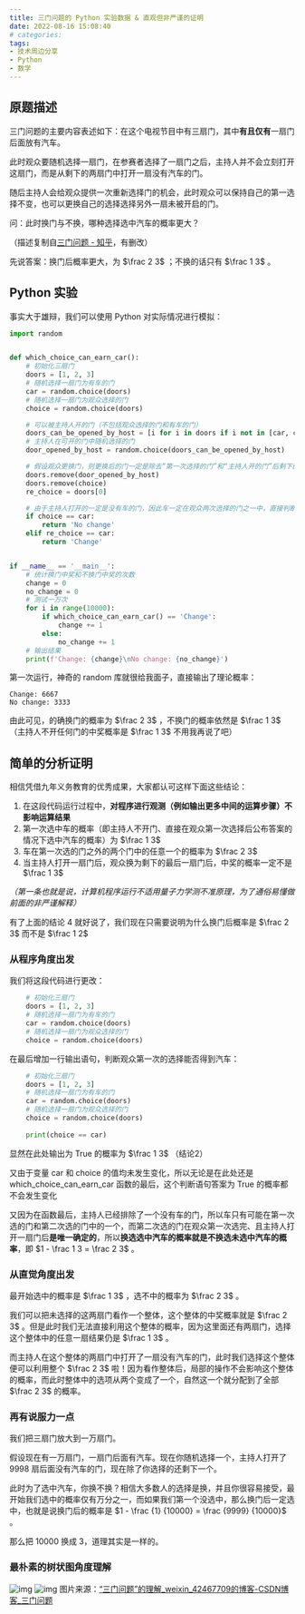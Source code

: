 ```yaml
---
title: 三门问题的 Python 实验数据 & 直观但非严谨的证明
date: 2022-08-16 15:08:40
# categories:
tags:
- 技术周边分享
- Python
- 数学
---
```


## 原题描述

三门问题的主要内容表述如下：在这个电视节目中有三扇门，其中**有且仅有**一扇门后面放有汽车。

此时观众要随机选择一扇门，在参赛者选择了一扇门之后，主持人并不会立刻打开这扇门，而是从剩下的两扇门中打开一扇没有汽车的门。

随后主持人会给观众提供一次重新选择门的机会，此时观众可以保持自己的第一选择不变，也可以更换自己的选择选择另外一扇未被开启的门。

问：此时换门与不换，哪种选择选中汽车的概率更大？

（描述复制自[三门问题 - 知乎](https://www.zhihu.com/topic/20046051/intro)，有删改）

先说答案：换门后概率更大，为 $\frac 2 3$ ；不换的话只有 $\frac 1 3$ 。

## Python 实验

事实大于雄辩，我们可以使用 Python 对实际情况进行模拟：

```python
import random


def which_choice_can_earn_car():
    # 初始化三扇门
    doors = [1, 2, 3]
    # 随机选择一扇门为有车的门
    car = random.choice(doors)
    # 随机选择一扇门为观众选择的门
    choice = random.choice(doors)

    # 可以被主持人开的门（不包括观众选择的门和有车的门）
    doors_can_be_opened_by_host = [i for i in doors if i not in [car, choice]]
    # 主持人在可开的门中随机选择的门
    door_opened_by_host = random.choice(doors_can_be_opened_by_host)

    # 假设观众更换门，则更换后的门一定是除去“第一次选择的门”和“主持人开的门”后剩下的唯一一个
    doors.remove(door_opened_by_host)
    doors.remove(choice)
    re_choice = doors[0]

    # 由于主持人打开的一定是没有车的门，因此车一定在观众两次选择的门之一中，直接判断这两个门后面是否有车，即可知道是否应该换
    if choice == car:
        return 'No change'
    elif re_choice == car:
        return 'Change'


if __name__ == '__main__':
    # 统计换门中奖和不换门中奖的次数
    change = 0
    no_change = 0
    # 测试一万次
    for i in range(10000):
        if which_choice_can_earn_car() == 'Change':
            change += 1
        else:
            no_change += 1
    # 输出结果
    print(f'Change: {change}\nNo change: {no_change}')
```

第一次运行，神奇的 random 库就很给我面子，直接输出了理论概率：

```
Change: 6667
No change: 3333
```

由此可见，的确换门的概率为 $\frac 2 3$ ，不换门的概率依然是 $\frac 1 3$ （主持人不开任何门的中奖概率是  $\frac 1 3$ 不用我再说了吧）

## 简单的分析证明

相信凭借九年义务教育的优秀成果，大家都认可这样下面这些结论：

1. 在这段代码运行过程中，**对程序进行观测（例如输出更多中间的运算步骤）不影响运算结果**
2. 第一次选中车的概率（即主持人不开门、直接在观众第一次选择后公布答案的情况下选中汽车的概率）为 $\frac 1 3$ 
3. 车在第一次选的门之外的两个门中的任意一个的概率为 $\frac 2 3$ 
4. 当主持人打开一扇门后，观众换为剩下的最后一扇门后，中奖的概率一定不是 $\frac 1 3$ 

*（第一条也就是说，计算机程序运行不适用量子力学测不准原理，为了通俗易懂做前面的非严谨解释）*

有了上面的结论 4 就好说了，我们现在只需要说明为什么换门后概率是 $\frac 2 3$ 而不是 $\frac 1 2$ 

### 从程序角度出发

我们将这段代码进行更改：

```python
    # 初始化三扇门
    doors = [1, 2, 3]
    # 随机选择一扇门为有车的门
    car = random.choice(doors)
    # 随机选择一扇门为观众选择的门
    choice = random.choice(doors)
```

在最后增加一行输出语句，判断观众第一次的选择能否得到汽车：

```python
    # 初始化三扇门
    doors = [1, 2, 3]
    # 随机选择一扇门为有车的门
    car = random.choice(doors)
    # 随机选择一扇门为观众选择的门
    choice = random.choice(doors)
    
    print(choice == car)
```

显然在此处输出为 True 的概率为 $\frac 1 3$ （结论2）

又由于变量 car 和 choice 的值均未发生变化，所以无论是在此处还是 which_choice_can_earn_car 函数的最后，这个判断语句答案为 True 的概率都不会发生变化

又因为在函数最后，主持人已经排除了一个没有车的门，所以车只有可能在第一次选的门和第二次选的门中的一个，而第二次选的门在观众第一次选完、且主持人打开一扇门后**是唯一确定的**，所以**换选选中汽车的概率就是不换选未选中汽车的概率**，即 $1 - \frac 1 3 = \frac 2 3$ 。

### 从直觉角度出发

最开始选中的概率是 $\frac 1 3$ ，选不中的概率为 $\frac 2 3$ 。

我们可以把未选择的这两扇门看作一个整体，这个整体的中奖概率就是 $\frac 2 3$ 。但是此时我们无法直接利用这个整体的概率，因为这里面还有两扇门，选择这个整体中的任意一扇结果仍是 $\frac 1 3$ 。

而主持人在这个整体的两扇门中打开了一扇没有汽车的门，此时我们选择这个整体便可以利用整个 $\frac 2 3$ 啦！因为看作整体后，局部的操作不会影响这个整体的概率，而此时整体中的选项从两个变成了一个，自然这一个就分配到了全部 $\frac 2 3$ 的概率。

### 再有说服力一点

我们把三扇门放大到一万扇门。

假设现在有一万扇门，一扇门后面有汽车。现在你随机选择一个，主持人打开了 9998 扇后面没有汽车的门，现在除了你选择的还剩下一个。

此时为了选中汽车，你换不换？相信大多数人的选择是换，并且你很容易接受，最开始我们选中的概率仅有万分之一，而如果我们第一个没选中，那么换门后一定选中，也就是说换门后的概率是 $1 - \frac {1} {10000} = \frac {9999} {10000}$ 。

那么把 10000 换成 3，道理其实是一样的。

### 最朴素的树状图角度理解

![img](https://cdn.yixiangzhilv.com/images/2c679700e984515451c8c51b3fcdbbb0.png)
![img](https://cdn.yixiangzhilv.com/images/69c98359b8db273d47a30998b0d5f978.png)
图片来源：[“三门问题”的理解_weixin_42467709的博客-CSDN博客_三门问题](https://blog.csdn.net/weixin_42467709/article/details/82882617) 

